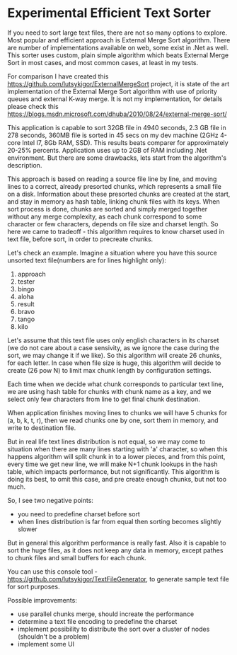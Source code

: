 # Experimental Efficient Text Sorter
If you need to sort large text files, there are not so many options to explore. Most popular and efficient approach is External Merge Sort algorithm. There are number of implementations available on web, some exist in .Net as well. This sorter uses custom, plain simple algorithm which beats External Merge Sort in most cases, and most common cases, at least in my tests.

For comparison I have created this https://github.com/lutsykigor/ExternalMergeSort project, it is state of the art implementation of the External Merge Sort algorithm with use of priority queues and external K-way merge. It is not my implementation, for details please check this https://blogs.msdn.microsoft.com/dhuba/2010/08/24/external-merge-sort/

This application is capable to sort 32GB file in 4940 seconds, 2.3 GB file in 278 seconds, 360MB file is sorted in 45 secs on my dev machine (2GHz 4-core Intel I7, 8Gb RAM, SSD). This results beats comparer for approximately 20-25% percents. Application uses up to 2GB of RAM including .Net environment. But there are some drawbacks, lets start from the algorithm's description.

This approach is based on reading a source file line by line, and moving lines to a correct, already presorted chunks, which represents a small file on a disk. Information about these presorted chunks are created at the start, and stay in memory as hash table, linking chunk files with its keys. When sort process is done, chunks are sorted and simply merged together without any merge complexity, as each chunk correspond to some character or few characters, depends on file size and charset length. So here we came to tradeoff - this algorithm requires to know charset used in text file, before sort, in order to precreate chunks.

Let's check an example. Imagine a situation where you have this source unsorted text file(numbers are for lines highlight only):

1. approach
2. tester
3. bingo
5. aloha
6. result
7. bravo
8. tango
9. kilo

Let's assume that this text file uses only english characters in its charset (we do not care about a case sensivity, as we ignore the case during the sort, we may change it if we like). So this algorithm will create 26 chunks, for each letter. In case when file size is huge, this algorithm will decide to create (26 pow N) to limit max chunk length by configuration settings.

Each time when we decide what chunk corresponds to particular text line, we are using hash table for chunks with chunk name as a key, and we select only few characters from line to get final chunk destination.

When application finishes moving lines to chunks we will have 5 chunks for (a, b, k, t, r), then we read chunks one by one, sort them in memory, and write to destination file.

But in real life text lines distribution is not equal, so we may come to situation when there are many lines starting with 'a' character, so when this happens algorithm will split chunk in to a lower pieces, and from this point, every time we get new line, we will make N+1 chunk lookups in the hash table, which impacts performance, but not significantly. This algorithm is doing its best, to omit this case, and pre create enough chunks, but not too much.

So, I see two negative points:
- you need to predefine charset before sort
- when lines distribution is far from equal then sorting becomes slightly slower

But in general this algorithm performance is really fast. Also it is capable to sort the huge files, as it does not keep any data in memory, except pathes to chunk files and small buffers for each chunk.

You can use this console tool - https://github.com/lutsykigor/TextFileGenerator, to generate sample text file for sort purposes.

Possible improvements:
- use parallel chunks merge, should increate the performance
- determine a text file encoding to predefine the charset
- implement possibility to distribute the sort over a cluster of nodes (shouldn't be a problem)
- implement some UI

